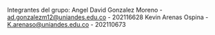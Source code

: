 Integrantes del grupo:
Angel David Gonzalez Moreno - ad.gonzalezm12@uniandes.edu.co - 202116628
Kevin Arenas Ospina - K.arenaso@uniandes.edu.co - 202110673
